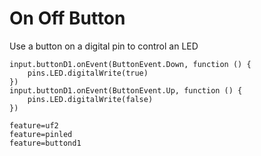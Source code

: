 # On Off Button

Use a button on a digital pin to control an LED

```blocks
input.buttonD1.onEvent(ButtonEvent.Down, function () {
    pins.LED.digitalWrite(true)
})
input.buttonD1.onEvent(ButtonEvent.Up, function () {
    pins.LED.digitalWrite(false)    
})
```

```config
feature=uf2
feature=pinled
feature=buttond1
```